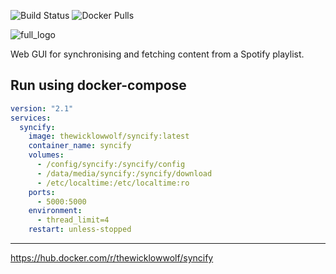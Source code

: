![Build Status](https://github.com/TheWicklowWolf/Syncify/actions/workflows/main.yml/badge.svg)
![Docker Pulls](https://img.shields.io/docker/pulls/thewicklowwolf/syncify.svg)

<p align="center">

![full_logo](https://github.com/TheWicklowWolf/Syncify/assets/111055425/c07c2794-d537-407e-9f5b-83098244f6c7)



</p>

Web GUI for synchronising and fetching content from a Spotify playlist.


## Run using docker-compose

```yaml
version: "2.1"
services:
  syncify:
    image: thewicklowwolf/syncify:latest
    container_name: syncify
    volumes:
      - /config/syncify:/syncify/config
      - /data/media/syncify:/syncify/download
      - /etc/localtime:/etc/localtime:ro
    ports:
      - 5000:5000
    environment:
      - thread_limit=4
    restart: unless-stopped
```

---

<p align="center">





</p>


https://hub.docker.com/r/thewicklowwolf/syncify
